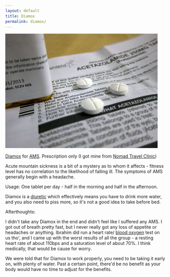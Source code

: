 ```yaml
---
layout: default
title: Diamox
permalink: diamox/
---
```


![Diamox](/assets/optimised/diamox.jpg)

[Diamox](http://en.wikipedia.org/wiki/Acetazolamide) for [AMS](http://en.wikipedia.org/wiki/Altitude_sickness). Prescription only (I got mine from [Nomad Travel Clinic](http://www.nomadtravel.co.uk/c-4-travel-health-clinic.aspx))

Acute mountain sickness is a bit of a mystery as to whom it affects - fitness level has no correlation to the likelihood of falling ill. The symptoms of AMS generally begin with a headache.

Usage: One tablet per day - half in the morning and half in the afternoon.

Diamox is a [diuretic](http://en.wikipedia.org/wiki/Diuretic) which effectively means you have to drink more water, and you also need to piss more, so it's not a good idea to take before bed.

Afterthoughts:

I didn't take any Diamox in the end and didn't feel like I suffered any AMS. I got out of breath pretty fast, but I never really got any loss of appetite or headaches or anything. Ibrahim did run a heart rate/ [blood oxygen](https://en.wikipedia.org/wiki/Blood_oxygen_level) test on us tho', and I came up with the worst results of all the group - a resting heart rate of about 110bps and a saturation level of about 70%. I think medically, that would be cause for worry.

We were told that for Diamox to work properly, you need to be taking it early on, with plenty of water. Past a certain point, there'd be no benefit as your body would have no time to adjust for the benefits.
